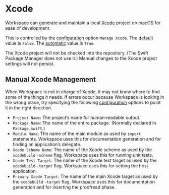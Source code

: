 <!--
 Xcode.md

 This source file is part of the Workspace open source project.
 https://github.com/SDGGiesbrecht/Workspace

 Copyright ©2017 Jeremy David Giesbrecht and the Workspace project contributors.

 Soli Deo gloria.

 Licensed under the Apache Licence, Version 2.0.
 See http://www.apache.org/licenses/LICENSE-2.0 for licence information.
 -->

# Xcode

Workspace can generate and maintain a local [Xcode](https://developer.apple.com/xcode/) project on macOS for ease of development.

This is controlled by the [configuration](Configuring%20Workspace.md) option `Manage Xcode`. The [default](Responsibilities.md#default-vs-automatic) value is `False`. The [automatic](Responsibilities.md#default-vs-automatic) value is `True`.

The Xcode project will not be checked into the repository. (The Swift Package Manager does not use it.) Manual changes to the Xcode project settings will not persist.

## Manual Xcode Management

When Workspace is not in charge of Xcode, it may not know where to find some of the things it needs. If errors occur because Workspace is looking in the wrong place, try specifying the following [configuration](Configuring%20Workspace.md) options to point it in the right direction.

- `Project Name`: The project’s name for human‐readable output.
- `Package Name`: The name of the entire package. (Normally declared in `Package.swift`.)
- `Module Name`: The name of the main module as used by `import` statements. Workspace uses this for documentation generation and for finding an application’s delegate.
- `Xcode Scheme Name`: The name of the Xcode scheme as used by the `xcodebuild` `-scheme` flag. Workspace uses this for running unit tests.
- `Xcode Test Target`: The name of the Xcode test target as used by the `xcodebuild` `-target` flag. Workspace uses this for setting the host application.
- `Primary Xcode Target`: The name of the main Xcode target as used by the `xcodebuild` `-target` flag. Workspace uses this for documentation generation and for inserting the proofread phase.
